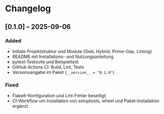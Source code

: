 # Changelog

## [0.1.0] – 2025-09-06
### Added
- Initiale Projektstruktur und Module (Sieb, Hybrid, Prime-Gap, Linting)  
- README mit Installations- und Nutzungsanleitung  
- pytest-Testsuite und Beispieltest  
- GitHub Actions CI: Build, Lint, Tests  
- Versionsangabe im Paket (`__version__ = "0.1.0"`)  

### Fixed
- Flake8-Konfiguration und Lint-Fehler beseitigt  
- CI-Workflow um Installation von setuptools, wheel und Paket-Installation ergänzt  
